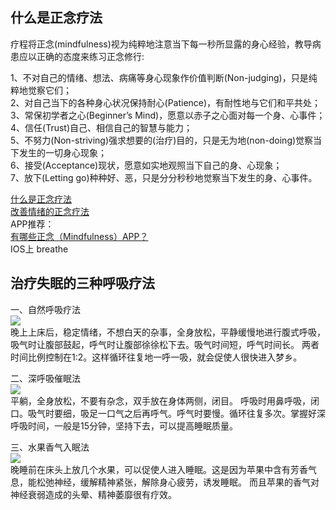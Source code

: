 ## 什么是正念疗法<br>

疗程将正念(mindfulness)视为纯粹地注意当下每一秒所显露的身心经验，教导病患应以正确的态度来练习正念修行:<br>

1、不对自己的情绪、想法、病痛等身心现象作价值判断(Non-judging)，只是纯粹地觉察它们；<br>
2、对自己当下的各种身心状况保持耐心(Patience)，有耐性地与它们和平共处；<br>
3、常保初学者之心(Beginner’s Mind)，愿意以赤子之心面对每一个身、心事件；<br>
4、信任(Trust)自己、相信自己的智慧与能力；<br>
5、不努力(Non-striving)强求想要的(治疗)目的，只是无为地(non-doing)觉察当下发生的一切身心现象；<br>
6、接受(Acceptance)现状，愿意如实地观照当下自己的身、心现象；<br>
7、放下(Letting go)种种好、恶，只是分分秒秒地觉察当下发生的身、心事件。<br>

[什么是正念疗法](https://zhuanlan.zhihu.com/anseeing/19971478)<br>
[改善情绪的正念疗法](http://www.ximalaya.com/2134587/album/237543/)<br>
APP推荐：<br>
[有哪些正念（Mindfulness）APP？](https://www.zhihu.com/question/54383994)<br>
IOS上 breathe

## 治疗失眠的三种呼吸疗法<br>

一、自然呼吸疗法<br>
![](http://i1.wp.com/mmbiz.qpic.cn/mmbiz_jpg/ibibNthJdT1X2fyGYWcrb7he59tfvY37Ya3K8CL5uD69ZrATAx8uGgJiacIU2Fqw0gSnow1iaUYMZJ1APiaFXIUUOag/0?wx_fmt=jpeg)<br>
晚上上床后，稳定情绪，不想白天的杂事，全身放松，平静缓慢地进行腹式呼吸，吸气时让腹部鼓起，呼气时让腹部徐徐松下去。吸气时间短，呼气时间长。
两者时间比例控制在1:2。这样循环往复地一呼一吸，就会促使人很快进入梦乡。<br>

二、深呼吸催眠法<br>
![](http://img.leha.com/0511/e55ec0165ffee.jpg)<br>
平躺，全身放松，不要有杂念，双手放在身体两侧，闭目。
呼吸时用鼻呼吸，闭口。吸气时要细，吸足一口气之后再呼气。呼气时要慢。循环往复多次。掌握好深呼吸时间，一般是15分钟，坚持下去，可以提高睡眠质量。<br>

三、水果香气入眠法<br>
![](http://image100.360doc.com/DownloadImg/2016/10/0415/81515799_3)<br>
晚睡前在床头上放几个水果，可以促使人进入睡眠。这是因为苹果中含有芳香气息，能松弛神经，缓解精神紧张，解除身心疲劳，诱发睡眠。
而且苹果的香气对神经衰弱造成的头晕、精神萎靡很有疗效。<br>
